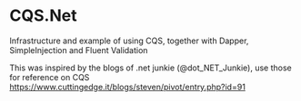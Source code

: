 
# CQS.Net

Infrastructure and example of using CQS, together with Dapper, SimpleInjection and Fluent Validation

This was inspired by the blogs of .net junkie (@dot_NET_Junkie), use those for reference on CQS https://www.cuttingedge.it/blogs/steven/pivot/entry.php?id=91
